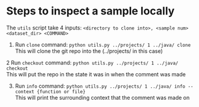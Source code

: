 # Steps to inspect a sample locally

The `utils` script take 4 inputs: `<directory to clone into>, <sample num> <dataset_dir> <COMMAND>`

1. Run `clone` command: 
        `python utils.py ../projects/ 1 ../java/ clone`  
        This will clone the git repo into the <directory> (../projects/ in this case)  

2 Run `checkout` command:
        `python utils.py ../projects/ 1 ../java/ checkout`  
        This will put the repo in the state it was in when the comment was made  

3. Run `info` command:
        `python utils.py ../projects/ 1 ../java/ info --context {function or file}`  
        This will print the surrounding context that the comment was made on  

